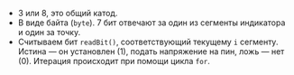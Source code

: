 - 3 или 8, это общий катод.
- В виде байта (`byte`). 7 бит отвечают за один из сегменты индикатора и один за точку.
- Считываем бит `readBit()`, соответствующий текущему `i` сегменту. Истина — он установлен (1), подать напряжение на пин, ложь — нет (0). Итерация происходит при помощи цикла `for`.